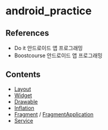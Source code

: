 # android_practice

## References
- Do it 안드로이드 앱 프로그래밍  
- Boostcourse 안드로이드 앱 프로그래밍

## Contents
- [Layout](https://github.com/jimin3263/android_practice/blob/master/android_md/1.Layout.md)  
- [Widget](https://github.com/jimin3263/android_practice/blob/master/android_md/2.widget.md)  
- [Drawable](https://github.com/jimin3263/android_practice/blob/master/android_md/3.drawable.md)  
- [Inflation](https://github.com/jimin3263/android_practice/blob/master/android_md/4.Inflation,Intent.md)  
- [Fragment](https://github.com/jimin3263/android_practice/blob/master/android_md/5-1.Fragment.md) / [FragmentApplication](https://github.com/jimin3263/android_practice/blob/master/android_md/5-2.Fragment_application.md)  
- [Service](https://github.com/jimin3263/android_practice/blob/master/android_md/6.Service.md) 
